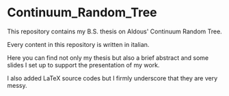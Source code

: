 # Continuum_Random_Tree
This repository contains my B.S. thesis on Aldous' Continuum Random Tree.

Every content in this repository is written in italian.

Here you can find not only my thesis but also a brief abstract and some slides I set up to support the presentation of my work.

I also added LaTeX source codes but I firmly underscore that they are very messy.
